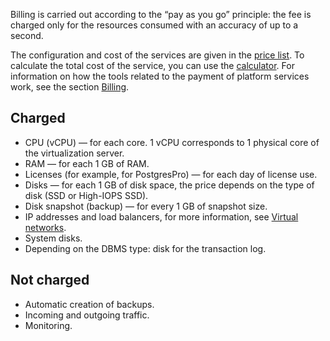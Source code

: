 Billing is carried out according to the “pay as you go” principle: the fee is charged only for the resources consumed with an accuracy of up to a second.

The configuration and cost of the services are given in the [price list](https://cloud.vk.com/pricelist). To calculate the total cost of the service, you can use the [calculator](https://cloud.vk.com/pricing). For information on how the tools related to the payment of platform services work, see the section [Billing](/en/intro/billing/).

## Charged

- CPU (vCPU) — for each core. 1 vCPU corresponds to 1 physical core of the virtualization server.
- RAM — for each 1 GB of RAM.
- Licenses (for example, for PostgresPro) — for each day of license use.
- Disks — for each 1 GB of disk space, the price depends on the type of disk (SSD or High-IOPS SSD).
- Disk snapshot (backup) — for every 1 GB of snapshot size.
- IP addresses and load balancers, for more information, see [Virtual networks](/en/networks/vnet/tariffs).
- System disks.
- Depending on the DBMS type: disk for the transaction log.

## Not charged

- Automatic creation of backups.
- Incoming and outgoing traffic.
- Monitoring.
